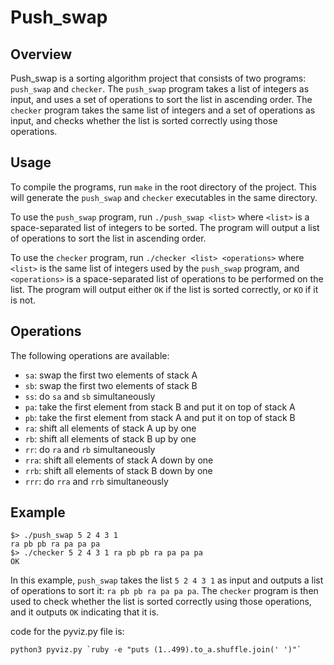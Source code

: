 # Push_swap

## Overview

Push_swap is a sorting algorithm project that consists of two programs: `push_swap` and `checker`. The `push_swap` program takes a list of integers as input, and uses a set of operations to sort the list in ascending order. The `checker` program takes the same list of integers and a set of operations as input, and checks whether the list is sorted correctly using those operations.

## Usage

To compile the programs, run `make` in the root directory of the project. This will generate the `push_swap` and `checker` executables in the same directory.

To use the `push_swap` program, run `./push_swap <list>` where `<list>` is a space-separated list of integers to be sorted. The program will output a list of operations to sort the list in ascending order.

To use the `checker` program, run `./checker <list> <operations>` where `<list>` is the same list of integers used by the `push_swap` program, and `<operations>` is a space-separated list of operations to be performed on the list. The program will output either `OK` if the list is sorted correctly, or `KO` if it is not.

## Operations

The following operations are available:

- `sa`: swap the first two elements of stack A
- `sb`: swap the first two elements of stack B
- `ss`: do `sa` and `sb` simultaneously
- `pa`: take the first element from stack B and put it on top of stack A
- `pb`: take the first element from stack A and put it on top of stack B
- `ra`: shift all elements of stack A up by one
- `rb`: shift all elements of stack B up by one
- `rr`: do `ra` and `rb` simultaneously
- `rra`: shift all elements of stack A down by one
- `rrb`: shift all elements of stack B down by one
- `rrr`: do `rra` and `rrb` simultaneously

## Example

    $> ./push_swap 5 2 4 3 1
    ra pb pb ra pa pa pa
    $> ./checker 5 2 4 3 1 ra pb pb ra pa pa pa
    OK

In this example, `push_swap` takes the list `5 2 4 3 1` as input and outputs a list of operations to sort it: `ra pb pb ra pa pa pa`. The `checker` program is then used to check whether the list is sorted correctly using those operations, and it outputs `OK` indicating that it is.



code for the pyviz.py file is:

    python3 pyviz.py `ruby -e "puts (1..499).to_a.shuffle.join(' ')"`
